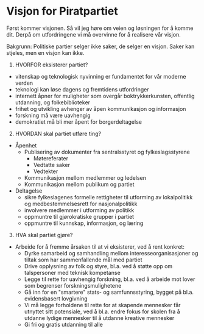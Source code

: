Visjon for Piratpartiet
=======================

Først kommer visjonen.
Så vil jeg høre om veien og løsningen for å komme dit.
Derpå om utfordringene vi må overvinne for å realisere vår visjon.

Bakgrunn:
Politiske partier selger ikke saker, de selger en visjon.
Saker kan stjeles, men en visjon kan ikke.

1. HVORFOR eksisterer partiet?

  - vitenskap og teknologisk nyvinning er fundamentet for vår moderne verden
  - teknologi kan løse dagens og fremtidens utfordringer
  - internett åpner for muligheter som overgår boktrykkerkunsten, offentlig utdanning, og folkebiblioteker
  - frihet og utvikling avhenger av åpen kommunikasjon og informasjon
  - forskning må være uavhengig
  - demokratiet må bli mer åpent for borgerdeltagelse

2. HVORDAN skal partiet utføre ting?

  - Åpenhet
    - Publisering av dokumenter fra sentralsstyret og fylkeslagsstyrene
      - Møtereferater
      - Vedtatte saker
      - Vedtekter
    - Kommunikasjon mellom medlemmer og ledelsen
    - Kommunikasjon mellom publikum og partiet
  - Deltagelse
    - sikre fylkeslagenes formelle rettigheter til utforming av lokalpolitikk og medbestemmelsesrett for nasjonalpolitikk
    - involvere medlemmer i utforming av politikk
    - oppmuntre til gjørokratiske grupper i partiet
    - oppmuntre til kunnskap, informasjon, og læring

3. HVA skal partiet gjøre?

  - Arbeide for å fremme årsaken til at vi eksisterer, ved å rent konkret:
    - Dyrke samarbeid og samhandling mellom interesseorganisasjoner og tiltak som har sammenfallende mål med partiet
    - Drive opplysning av folk og styre, bl.a. ved å støtte opp om talspersoner med teknisk kompetanse
    - Legge til rette for uavhengig forskning, bl.a. ved å arbeide mot lover som begrenser forskningsmulighetene
    - Gå inn for en "smartere" stats- og samfunnsstyring, bygget på bl.a. evidensbasert lovgivning
    - Vi må legge forholdene til rette for at skapende mennesker får utnyttet sitt potensiale, ved å bl.a. endre fokus for skolen fra å utdanne lydige mennesker til å utdanne kreative mennesker
    - Gi fri og gratis utdanning til alle

